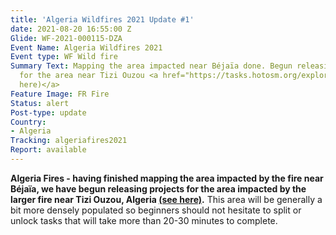 ```yaml
---
title: 'Algeria Wildfires 2021 Update #1'
date: 2021-08-20 16:55:00 Z
Glide: WF-2021-000115-DZA
Event Name: Algeria Wildfires 2021
Event type: WF Wild fire
Summary Text: Mapping the area impacted near Béjaïa done. Begun releasing projects
  for the area near Tizi Ouzou <a href="https://tasks.hotosm.org/explore?campaign=Mediterranean%20Wildfires%202021">(see
  here)</a>
Feature Image: FR Fire
Status: alert
Post-type: update
Country:
- Algeria
Tracking: algeriafires2021
Report: available
---
```


<strong>Algeria Fires - having finished mapping the area impacted by the fire near Béjaïa, we have begun releasing projects for the area impacted by the larger fire near Tizi Ouzou, Algeria <a href="https://tasks.hotosm.org/explore?campaign=Mediterranean%20Wildfires%202021">(see here)</a>.</strong> This area will be generally a bit more densely populated so beginners should not hesitate to split or unlock tasks that will take more than 20-30 minutes to complete.